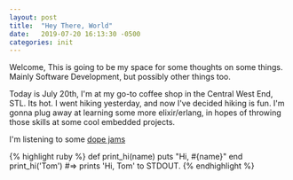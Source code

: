 ```yaml
---
layout: post
title:  "Hey There, World"
date:   2019-07-20 16:13:30 -0500
categories: init
---
```


Welcome, This is going to be my space for some thoughts on some things. Mainly Software Development, but possibly other things too.

Today is July 20th, I'm at my go-to coffee shop in the Central West End, STL. Its hot. I went hiking yesterday, and now I've decided hiking is fun.
I'm gonna plug away at learning some more elixir/erlang, in hopes of throwing those skills at some cool embedded projects.

I'm listening to some [dope jams][dope-jams]


{% highlight ruby %}
def print_hi(name)
  puts "Hi, #{name}"
end
print_hi('Tom')
#=> prints 'Hi, Tom' to STDOUT.
{% endhighlight %}


[dope-jams]: https://www.youtube.com/watch?v=JQcp3UWQOmM
[jekyll-docs]: https://jekyllrb.com/docs/home
